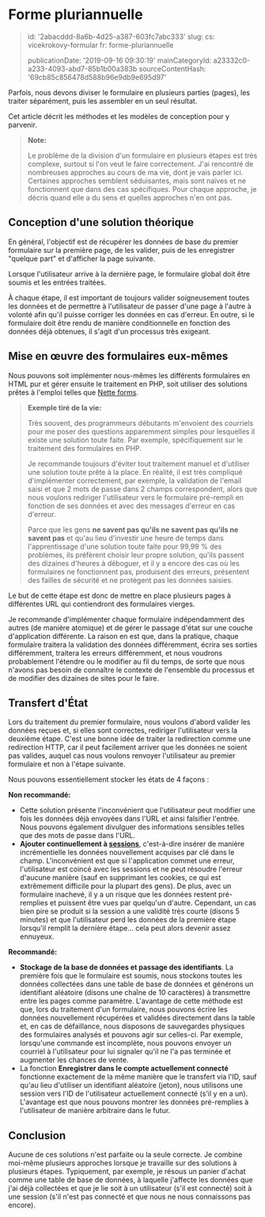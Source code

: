 Forme pluriannuelle
===================

> id: '2abacddd-8a6b-4d25-a387-603fc7abc333'
> slug:
> 	cs: vicekrokovy-formular
> 	fr: forme-pluriannuelle
> 
> publicationDate: '2019-09-16 09:30:19'
> mainCategoryId: a23332c0-a233-4093-abd7-85b1b00a383b
> sourceContentHash: '69cb85c856478d588b96e9db9e695d97'

Parfois, nous devons diviser le formulaire en plusieurs parties (pages), les traiter séparément, puis les assembler en un seul résultat.

Cet article décrit les méthodes et les modèles de conception pour y parvenir.

> **Note:**
>
> Le problème de la division d'un formulaire en plusieurs étapes est très complexe, surtout si l'on veut le faire correctement. J'ai rencontré de nombreuses approches au cours de ma vie, dont je vais parler ici. Certaines approches semblent séduisantes, mais sont naïves et ne fonctionnent que dans des cas spécifiques. Pour chaque approche, je décris quand elle a du sens et quelles approches n'en ont pas.

Conception d'une solution théorique
-------------------------

En général, l'objectif est de récupérer les données de base du premier formulaire sur la première page, de les valider, puis de les enregistrer "quelque part" et d'afficher la page suivante.

Lorsque l'utilisateur arrive à la dernière page, le formulaire global doit être soumis et les entrées traitées.

À chaque étape, il est important de toujours valider soigneusement toutes les données et de permettre à l'utilisateur de passer d'une page à l'autre à volonté afin qu'il puisse corriger les données en cas d'erreur. En outre, si le formulaire doit être rendu de manière conditionnelle en fonction des données déjà obtenues, il s'agit d'un processus très exigeant.

Mise en œuvre des formulaires eux-mêmes
--------------------------------

Nous pouvons soit implémenter nous-mêmes les différents formulaires en HTML pur et gérer ensuite le traitement en PHP, soit utiliser des solutions prêtes à l'emploi telles que <a href="https://doc.nette.org/cs/3.0/forms">Nette forms</a>.

> **Exemple tiré de la vie:**
>
> Très souvent, des programmeurs débutants m'envoient des courriels pour me poser des questions apparemment simples pour lesquelles il existe une solution toute faite. Par exemple, spécifiquement sur le traitement des formulaires en PHP.
>
> Je recommande toujours d'éviter tout traitement manuel et d'utiliser une solution toute prête à la place. En réalité, il est très compliqué d'implémenter correctement, par exemple, la validation de l'email saisi et que 2 mots de passe dans 2 champs correspondent, alors que nous voulons rediriger l'utilisateur vers le formulaire pré-rempli en fonction de ses données et avec des messages d'erreur en cas d'erreur.
>
> Parce que les gens **ne savent pas qu'ils ne savent pas qu'ils ne savent pas** et qu'au lieu d'investir une heure de temps dans l'apprentissage d'une solution toute faite pour 99,99 % des problèmes, ils préfèrent choisir leur propre solution, qu'ils passent des dizaines d'heures à déboguer, et il y a encore des cas où les formulaires ne fonctionnent pas, produisent des erreurs, présentent des failles de sécurité et ne protègent pas les données saisies.

Le but de cette étape est donc de mettre en place plusieurs pages à différentes URL qui contiendront des formulaires vierges.

Je recommande d'implémenter chaque formulaire indépendamment des autres (de manière atomique) et de gérer le passage d'état sur une couche d'application différente. La raison en est que, dans la pratique, chaque formulaire traitera la validation des données différemment, écrira ses sorties différemment, traitera les erreurs différemment, et nous voudrons probablement l'étendre ou le modifier au fil du temps, de sorte que nous n'avons pas besoin de connaître le contexte de l'ensemble du processus et de modifier des dizaines de sites pour le faire.

Transfert d'État
---------------

Lors du traitement du premier formulaire, nous voulons d'abord valider les données reçues et, si elles sont correctes, rediriger l'utilisateur vers la deuxième étape. C'est une bonne idée de traiter la redirection comme une redirection HTTP, car il peut facilement arriver que les données ne soient pas valides, auquel cas nous voulons renvoyer l'utilisateur au premier formulaire et non à l'étape suivante.

Nous pouvons essentiellement stocker les états de 4 façons :

**Non recommandé:**

- Cette solution présente l'inconvénient que l'utilisateur peut modifier une fois les données déjà envoyées dans l'URL et ainsi falsifier l'entrée. Nous pouvons également divulguer des informations sensibles telles que des mots de passe dans l'URL.
- **Ajouter continuellement à <a href="/sessions">sessions</a>**, c'est-à-dire insérer de manière incrémentielle les données nouvellement acquises par clé dans le champ. L'inconvénient est que si l'application commet une erreur, l'utilisateur est coincé avec les sessions et ne peut résoudre l'erreur d'aucune manière (sauf en supprimant les cookies, ce qui est extrêmement difficile pour la plupart des gens). De plus, avec un formulaire inachevé, il y a un risque que les données restent pré-remplies et puissent être vues par quelqu'un d'autre. Cependant, un cas bien pire se produit si la session a une validité très courte (disons 5 minutes) et que l'utilisateur perd les données de la première étape lorsqu'il remplit la dernière étape... cela peut alors devenir assez ennuyeux.

**Recommandé:**

- **Stockage de la base de données et passage des identifiants**. La première fois que le formulaire est soumis, nous stockons toutes les données collectées dans une table de base de données et générons un identifiant aléatoire (disons une chaîne de 10 caractères) à transmettre entre les pages comme paramètre. L'avantage de cette méthode est que, lors du traitement d'un formulaire, nous pouvons écrire les données nouvellement récupérées et validées directement dans la table et, en cas de défaillance, nous disposons de sauvegardes physiques des formulaires analysés et pouvons agir sur celles-ci. Par exemple, lorsqu'une commande est incomplète, nous pouvons envoyer un courriel à l'utilisateur pour lui signaler qu'il ne l'a pas terminée et augmenter les chances de vente.
- La fonction **Enregistrer dans le compte actuellement connecté** fonctionne exactement de la même manière que le transfert via l'ID, sauf qu'au lieu d'utiliser un identifiant aléatoire (jeton), nous utilisons une session vers l'ID de l'utilisateur actuellement connecté (s'il y en a un). L'avantage est que nous pouvons montrer les données pré-remplies à l'utilisateur de manière arbitraire dans le futur.

Conclusion
-----

Aucune de ces solutions n'est parfaite ou la seule correcte. Je combine moi-même plusieurs approches lorsque je travaille sur des solutions à plusieurs étapes. Typiquement, par exemple, je résous un panier d'achat comme une table de base de données, à laquelle j'affecte les données que j'ai déjà collectées et que je lie soit à un utilisateur (s'il est connecté) soit à une session (s'il n'est pas connecté et que nous ne nous connaissons pas encore).
